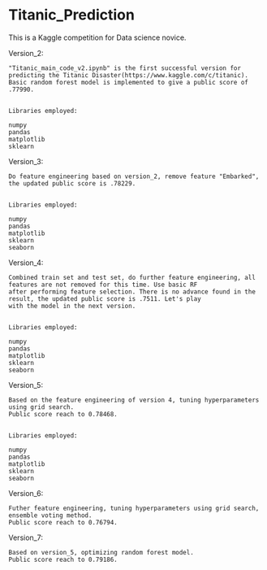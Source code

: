 # Titanic_Prediction

This is a Kaggle competition for Data science novice. 


Version_2:

	"Titanic_main_code_v2.ipynb" is the first successful version for predicting the Titanic Disaster(https://www.kaggle.com/c/titanic).
	Basic random forest model is implemented to give a public score of .77990.


	Libraries employed:

	numpy
	pandas
	matplotlib
	sklearn

Version_3:

	Do feature engineering based on version_2, remove feature "Embarked", the updated public score is .78229.


	Libraries employed:

	numpy
	pandas
	matplotlib
	sklearn
	seaborn
Version_4:

	Combined train set and test set, do further feature engineering, all features are not removed for this time. Use basic RF 
	after performing feature selection. There is no advance found in the result, the updated public score is .7511. Let's play
	with the model in the next version.


	Libraries employed:

	numpy
	pandas
	matplotlib
	sklearn
	seaborn	
	
Version_5:

	Based on the feature engineering of version 4, tuning hyperparameters using grid search. 
	Public score reach to 0.78468.


	Libraries employed:

	numpy
	pandas
	matplotlib
	sklearn
	seaborn	
	
Version_6:

	Futher feature engineering, tuning hyperparameters using grid search, ensemble voting method. 
	Public score reach to 0.76794.
	
Version_7:

	Based on version_5, optimizing random forest model.
	Public score reach to 0.79186.
	
